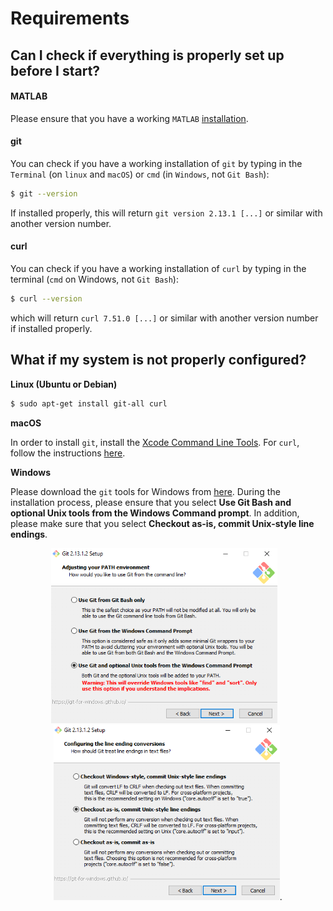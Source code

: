 # Requirements

## Can I check if everything is properly set up before I start?

#### MATLAB

Please ensure that you have a working `MATLAB` [installation](https://nl.mathworks.com/help/install/).

#### git

You can check if you have a working installation of `git` by typing in the `Terminal` (on `linux` and `macOS`) or `cmd` (in `Windows`, not `Git Bash`):
```bash
$ git --version
```
If installed properly, this will return `git version 2.13.1 [...]` or similar with another version number.

#### curl

You can check if you have a working installation of `curl` by typing in the terminal (`cmd` on Windows, not `Git Bash`):
```bash
$ curl --version
```
which will return `curl 7.51.0 [...]` or similar with another version number if installed properly.

## What if my system is not properly configured?

**Linux (Ubuntu or Debian)**

```bash
$ sudo apt-get install git-all curl
```

**macOS**

In order to install `git`, install the [Xcode Command Line Tools](http://osxdaily.com/2014/02/12/install-command-line-tools-mac-os-x/). For `curl`, follow the instructions [here](http://macappstore.org/curl/).

**Windows**

Please download the `git` tools for Windows from [here](https://git-scm.com/download/win). During the installation process, please ensure that you select **Use Git Bash and optional Unix tools from the Windows Command prompt**. In addition, please make sure that you select **Checkout as-is, commit Unix-style line endings**.

<div align="center">
<img src="../_static/images/installation_git_windows_0.png" height="280px">&nbsp;&nbsp;&nbsp;<img src="../_static/images/installation_git_windows_1.png" height="280px">.
</div>
